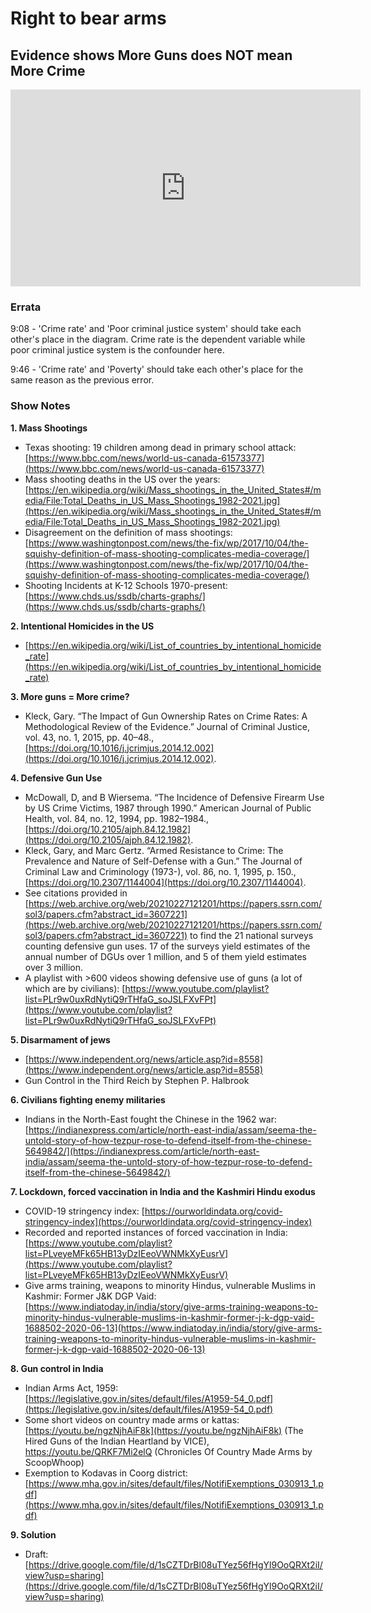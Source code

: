 # Right to bear arms

## Evidence shows More Guns does NOT mean More Crime

<iframe width="560" height="315" src="https://www.youtube.com/embed/l0AsGnTd6zI" title="YouTube video player" frameborder="0" allow="accelerometer; autoplay; clipboard-write; encrypted-media; gyroscope; picture-in-picture" allowfullscreen></iframe>

### Errata

9:08 - 'Crime rate' and 'Poor criminal justice system' should take each other's place in the diagram. Crime rate is the dependent variable while poor criminal justice system is the confounder here.

9:46 - 'Crime rate' and 'Poverty' should take each other's place for the same reason as the previous error.

### Show Notes

**1. Mass Shootings**
- Texas shooting: 19 children among dead in primary school attack: [https://www.bbc.com/news/world-us-canada-61573377](https://www.bbc.com/news/world-us-canada-61573377)
- Mass shooting deaths in the US over the years: [https://en.wikipedia.org/wiki/Mass_shootings_in_the_United_States#/media/File:Total_Deaths_in_US_Mass_Shootings_1982-2021.jpg](https://en.wikipedia.org/wiki/Mass_shootings_in_the_United_States#/media/File:Total_Deaths_in_US_Mass_Shootings_1982-2021.jpg)
- Disagreement on the definition of mass shootings: [https://www.washingtonpost.com/news/the-fix/wp/2017/10/04/the-squishy-definition-of-mass-shooting-complicates-media-coverage/](https://www.washingtonpost.com/news/the-fix/wp/2017/10/04/the-squishy-definition-of-mass-shooting-complicates-media-coverage/)
- Shooting Incidents at K-12 Schools 1970-present: [https://www.chds.us/ssdb/charts-graphs/](https://www.chds.us/ssdb/charts-graphs/)

**2. Intentional Homicides in the US**
- [https://en.wikipedia.org/wiki/List_of_countries_by_intentional_homicide_rate](https://en.wikipedia.org/wiki/List_of_countries_by_intentional_homicide_rate)

**3. More guns = More crime?**
- Kleck, Gary. “The Impact of Gun Ownership Rates on Crime Rates: A Methodological Review of the Evidence.” Journal of Criminal Justice, vol. 43, no. 1, 2015, pp. 40–48., [https://doi.org/10.1016/j.jcrimjus.2014.12.002](https://doi.org/10.1016/j.jcrimjus.2014.12.002).

**4. Defensive Gun Use**
- McDowall, D, and B Wiersema. “The Incidence of Defensive Firearm Use by US Crime Victims, 1987 through 1990.” American Journal of Public Health, vol. 84, no. 12, 1994, pp. 1982–1984., [https://doi.org/10.2105/ajph.84.12.1982](https://doi.org/10.2105/ajph.84.12.1982).
- Kleck, Gary, and Marc Gertz. “Armed Resistance to Crime: The Prevalence and Nature of Self-Defense with a Gun.” The Journal of Criminal Law and Criminology (1973-), vol. 86, no. 1, 1995, p. 150., [https://doi.org/10.2307/1144004](https://doi.org/10.2307/1144004).
- See citations provided in [https://web.archive.org/web/20210227121201/https://papers.ssrn.com/sol3/papers.cfm?abstract_id=3607221](https://web.archive.org/web/20210227121201/https://papers.ssrn.com/sol3/papers.cfm?abstract_id=3607221) to find the 21 national surveys counting defensive gun uses. 17 of the surveys yield estimates of the annual number of DGUs over 1 million, and 5 of them yield estimates over 3 million.
- A playlist with >600 videos showing defensive use of guns (a lot of which are by civilians): [https://www.youtube.com/playlist?list=PLr9w0uxRdNytiQ9rTHfaG_soJSLFXvFPt](https://www.youtube.com/playlist?list=PLr9w0uxRdNytiQ9rTHfaG_soJSLFXvFPt)

**5. Disarmament of jews**
- [https://www.independent.org/news/article.asp?id=8558](https://www.independent.org/news/article.asp?id=8558)
- Gun Control in the Third Reich by Stephen P. Halbrook

**6. Civilians fighting enemy militaries**
- Indians in the North-East fought the Chinese in the 1962 war: [https://indianexpress.com/article/north-east-india/assam/seema-the-untold-story-of-how-tezpur-rose-to-defend-itself-from-the-chinese-5649842/](https://indianexpress.com/article/north-east-india/assam/seema-the-untold-story-of-how-tezpur-rose-to-defend-itself-from-the-chinese-5649842/)

**7. Lockdown, forced vaccination in India and the Kashmiri Hindu exodus**
- COVID-19 stringency index: [https://ourworldindata.org/covid-stringency-index](https://ourworldindata.org/covid-stringency-index)
- Recorded and reported instances of forced vaccination in India: [https://www.youtube.com/playlist?list=PLveyeMFk65HB13yDzIEeoVWNMkXyEusrV](https://www.youtube.com/playlist?list=PLveyeMFk65HB13yDzIEeoVWNMkXyEusrV)
- Give arms training, weapons to minority Hindus, vulnerable Muslims in Kashmir: Former J&K DGP Vaid: [https://www.indiatoday.in/india/story/give-arms-training-weapons-to-minority-hindus-vulnerable-muslims-in-kashmir-former-j-k-dgp-vaid-1688502-2020-06-13](https://www.indiatoday.in/india/story/give-arms-training-weapons-to-minority-hindus-vulnerable-muslims-in-kashmir-former-j-k-dgp-vaid-1688502-2020-06-13)

**8. Gun control in India**
- Indian Arms Act, 1959: [https://legislative.gov.in/sites/default/files/A1959-54_0.pdf](https://legislative.gov.in/sites/default/files/A1959-54_0.pdf)
- Some short videos on country made arms or kattas: [https://youtu.be/ngzNjhAiF8k](https://youtu.be/ngzNjhAiF8k) (The Hired Guns of the Indian Heartland by VICE), https://youtu.be/QRKF7Mi2elQ (Chronicles Of Country Made Arms by ScoopWhoop)
- Exemption to Kodavas in Coorg district: [https://www.mha.gov.in/sites/default/files/NotifiExemptions_030913_1.pdf](https://www.mha.gov.in/sites/default/files/NotifiExemptions_030913_1.pdf)

**9. Solution**
- Draft: [https://drive.google.com/file/d/1sCZTDrBl08uTYez56fHgYl9OoQRXt2iI/view?usp=sharing](https://drive.google.com/file/d/1sCZTDrBl08uTYez56fHgYl9OoQRXt2iI/view?usp=sharing)
